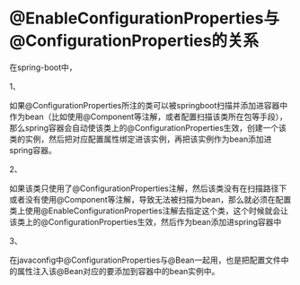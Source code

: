 # @EnableConfigurationProperties与@ConfigurationProperties的关系

在spring-boot中，

1、

如果@ConfigurationProperties所注的类可以被springboot扫描并添加进容器中作为bean（比如使用@Component等注解，或者配置扫描该类所在包等手段），那么spring容器会自动使该类上的@ConfigurationProperties生效，创建一个该类的实例，然后把对应配置属性绑定进该实例，再把该实例作为bean添加进spring容器。

2、

如果该类只使用了@ConfigurationProperties注解，然后该类没有在扫描路径下或者没有使用@Component等注解，导致无法被扫描为bean，那么就必须在配置类上使用@EnableConfigurationProperties注解去指定这个类，这个时候就会让该类上的@ConfigurationProperties生效，然后作为bean添加进spring容器中

3、

在javaconfig中@ConfigurationProperties与@Bean一起用，也是把配置文件中的属性注入该@Bean对应的要添加到容器中的bean实例中。